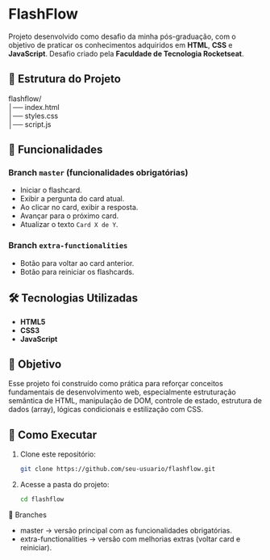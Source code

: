 # FlashFlow

Projeto desenvolvido como desafio da minha pós-graduação, com o objetivo de praticar os conhecimentos adquiridos em **HTML**, **CSS** e **JavaScript**. Desafio criado pela **Faculdade de Tecnologia Rocketseat**.

## 📂 Estrutura do Projeto
flashflow/  
│── index.html  
│── styles.css  
│── script.js

## 🚀 Funcionalidades

### Branch `master` (funcionalidades obrigatórias)
- Iniciar o flashcard.
- Exibir a pergunta do card atual.
- Ao clicar no card, exibir a resposta.
- Avançar para o próximo card.
- Atualizar o texto `Card X de Y`.

### Branch `extra-functionalities`
- Botão para voltar ao card anterior.
- Botão para reiniciar os flashcards.

## 🛠 Tecnologias Utilizadas
- **HTML5**
- **CSS3**
- **JavaScript**

## 🎯 Objetivo
Esse projeto foi construído como prática para reforçar conceitos fundamentais de desenvolvimento web, especialmente estruturação semântica de HTML, manipulação de DOM, controle de estado, estrutura de dados (array), lógicas condicionais e estilização com CSS.

## 📌 Como Executar
1. Clone este repositório:
   ```bash
   git clone https://github.com/seu-usuario/flashflow.git

2. Acesse a pasta do projeto:
    ```bash
    cd flashflow

🌿 Branches

- master → versão principal com as funcionalidades obrigatórias.
- extra-functionalities → versão com melhorias extras (voltar card e reiniciar).